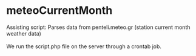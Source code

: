 # meteoCurrentMonth
Assisting script: Parses data from penteli.meteo.gr (station current month weather data)
<br/><br/>
We run the script.php file on the server through a crontab job.
